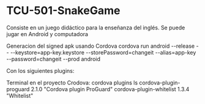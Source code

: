 # TCU-501-SnakeGame
Consiste en un juego didáctico para la enseñanza del inglés. Se puede jugar en Android y computadora


Generacion del signed apk usando Cordova
cordova run android --release -- --keystore=app-key.keystore --storePassword=changeit --alias=app-key --password=changeit --prod android

Con los siguientes plugins:

Terminal en el proyecto Crodova: cordova plugins ls
  cordova-plugin-proguard 2.1.0 "Cordova plugin ProGuard"
  cordova-plugin-whitelist 1.3.4 "Whitelist"
  
  
